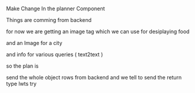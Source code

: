 
<!-- Map -> Map.jsx uses google api key -->
<!-- getPlaces -> Rapid api key  -->
<!-- directionrenderer.setmap is null -->


Make Change In the planner Component 

Things are comming from backend

for now we are getting an image tag which we can use for desiplaying food

and an Image for a city 

and info for various queries ( text2text )

so the plan is 

send the whole object rows from backend and we tell to send the return type lwts try